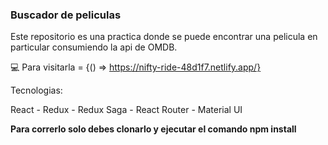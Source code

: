 ### Buscador de peliculas

Este repositorio es una practica donde se puede encontrar una pelicula en particular consumiendo la api de OMDB.

💻 Para visitarla = {() => https://nifty-ride-48d1f7.netlify.app/}  

Tecnologias:

React - Redux - Redux Saga - React Router - Material UI

**Para correrlo solo debes clonarlo y ejecutar el comando npm install**
